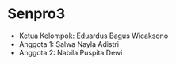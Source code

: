 # Senpro3

- Ketua Kelompok: Eduardus Bagus Wicaksono
- Anggota 1: Salwa Nayla Adistri
- Anggota 2: Nabila Puspita Dewi

